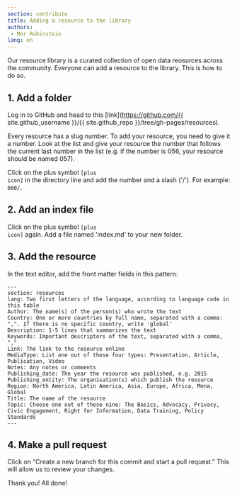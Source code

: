 ```yaml
---
section: contribute
title: Adding a resource to the library
authors:
 - Mor Rubinstein
lang: en
---
```


<p class="lead">Our resource library is a curated collection of open data reosurces across the community. Everyone can add a resource to the library. This is how to do so.</p>

## 1. Add a folder

Log in to GitHub and head to this [link](https://github.com/{{ site.github_username }}/{{ site.github_repo }}/tree/gh-pages/resources).

Every resource has a slug number. To add your resource, you need to give it a number. Look at the list and give your resource the number that follows the current last number in the list (e.g. if the number is 056, your resource should be named 057).

Click on the plus symbol <code class="icon-plus"><span>[plus icon]</span></code> in the directory line and add the number and a slash ('/'). For example: `060/`.

## 2. Add an index file

Click on the plus symbol <code class="icon-plus"><span>[plus icon]</span></code> again. Add a file named 'index.md' to your new folder.

## 3. Add the resource

In the text editor, add the front matter fields in this pattern:

    ---
    section: resources
    lang: Two first letters of the language, according to language code in this table
    Author: The name(s) of the person(s) who wrote the text
    Country: One or more countries by full name, separated with a comma: ",". If there is no specific country, write 'global'
    Description: 1-5 lines that summarizes the text
    Keywords: Important descriptors of the text, separated with a comma, ","
    Link: The link to the resource online
    MediaType: List one out of these four types: Presentation, Article, Publication, Video
    Notes: Any notes or comments
    Publishing_date: The year the resource was published, e.g. 2015
    Publishing_entity: The organisation(s) which publish the resource
    Region: North America, Latin America, Asia, Europe, Africa, Mena, Global
    Title: The name of the resource
    Topic: Choose one out of these nine: The Basics, Advocacy, Privacy, Civic Engagement, Right for Information, Data Training, Policy Standards
    ---

## 4. Make a pull request

Click on “Create a new branch for this commit and start a pull request.” This will allow us to review your changes.

Thank you! All done!

